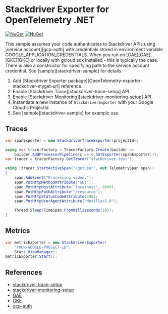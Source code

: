 # Stackdriver Exporter for OpenTelemetry .NET

[![NuGet](https://img.shields.io/nuget/v/OpenTelemetry.Exporter.Stackdriver.svg)](https://www.nuget.org/packages/OpenTelemetry.Exporter.Stackdriver)
[![NuGet](https://img.shields.io/nuget/dt/OpenTelemetry.Exporter.Stackdriver.svg)](https://www.nuget.org/packages/OpenTelemetry.Exporter.Stackdriver)

This sample assumes your code authenticates to Stackdriver APIs using [service
account][gcp-auth] with credentials stored in environment variable
GOOGLE_APPLICATION_CREDENTIALS. When you run on [GAE][GAE], [GKE][GKE] or
locally with gcloud sdk installed - this is typically the case. There is also a
constructor for specifying path to the service account credential. See
[sample][stackdriver-sample] for details.

1. Add [Stackdriver Exporter
   package][OpenTelemetry-exporter-stackdriver-myget-url] reference.
2. Enable [Stackdriver Trace][stackdriver-trace-setup] API.
3. Enable [Stackdriver Monitoring][stackdriver-monitoring-setup] API.
4. Instantiate a new instance of `StackdriverExporter` with your Google Cloud's
   ProjectId
5. See [sample][stackdriver-sample] for example use.

## Traces

```csharp
var spanExporter = new StackdriverTraceExporter(projectId);

using var tracerFactory = TracerFactory.Create(builder =>
    builder.AddProcessorPipeline(c => c.SetExporter(spanExporter)));
var tracer = tracerFactory.GetTracer("stackdriver-test");

using (tracer.StartActiveSpan("/getuser", out TelemetrySpan span))
{
    span.AddEvent("Processing video.");
    span.PutHttpMethodAttribute("GET");
    span.PutHttpHostAttribute("localhost", 8080);
    span.PutHttpPathAttribute("/resource");
    span.PutHttpStatusCodeAttribute(200);
    span.PutHttpUserAgentAttribute("Mozilla/5.0");

    Thread.Sleep(TimeSpan.FromMilliseconds(10));
}
```

## Metrics

```csharp
var metricExporter = new StackdriverExporter(
    "YOUR-GOOGLE-PROJECT-ID",
    Stats.ViewManager);
metricExporter.Start();
```

## References

* [stackdriver-trace-setup](https://cloud.google.com/trace/docs/setup/)
* [stackdriver-monitoring-setup](https://cloud.google.com/monitoring/api/enable-api)
* [GAE](https://cloud.google.com/appengine/docs/flexible/dotnet/quickstart)
* [GKE](https://codelabs.developers.google.com/codelabs/cloud-kubernetes-aspnetcore/index.html)
* [gcp-auth](https://cloud.google.com/docs/authentication/getting-started)
